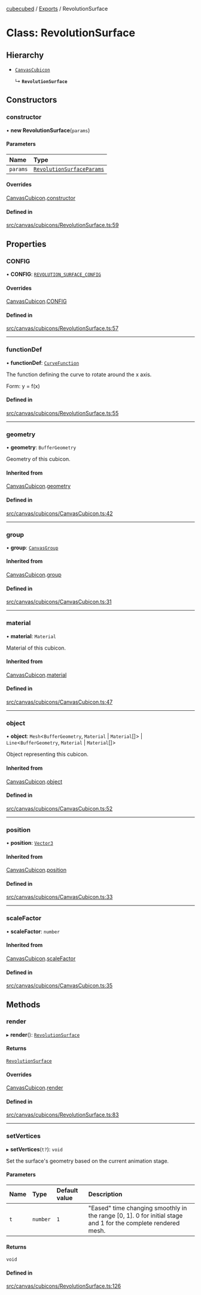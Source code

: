 [cubecubed](/reference/README.md) / [Exports](/reference/modules.md) / RevolutionSurface

# Class: RevolutionSurface

## Hierarchy

- [`CanvasCubicon`](/reference/classes/CanvasCubicon.md)

  ↳ **`RevolutionSurface`**

## Constructors

### constructor

• **new RevolutionSurface**(`params`)

#### Parameters

| Name | Type |
| :------ | :------ |
| `params` | [`RevolutionSurfaceParams`](/reference/interfaces/RevolutionSurfaceParams.md) |

#### Overrides

[CanvasCubicon](/reference/classes/CanvasCubicon.md).[constructor](/reference/classes/CanvasCubicon.md#constructor)

#### Defined in

[src/canvas/cubicons/RevolutionSurface.ts:59](https://github.com/imaphatduc/cubecubed/blob/ffe94b1/src/canvas/cubicons/RevolutionSurface.ts#L59)

## Properties

### CONFIG

• **CONFIG**: [`REVOLUTION_SURFACE_CONFIG`](/reference/interfaces/REVOLUTION_SURFACE_CONFIG.md)

#### Overrides

[CanvasCubicon](/reference/classes/CanvasCubicon.md).[CONFIG](/reference/classes/CanvasCubicon.md#config)

#### Defined in

[src/canvas/cubicons/RevolutionSurface.ts:57](https://github.com/imaphatduc/cubecubed/blob/ffe94b1/src/canvas/cubicons/RevolutionSurface.ts#L57)

___

### functionDef

• **functionDef**: [`CurveFunction`](/reference/types/CurveFunction.md)

The function defining the curve to rotate around the x axis.

Form: y = f(x)

#### Defined in

[src/canvas/cubicons/RevolutionSurface.ts:55](https://github.com/imaphatduc/cubecubed/blob/ffe94b1/src/canvas/cubicons/RevolutionSurface.ts#L55)

___

### geometry

• **geometry**: `BufferGeometry`

Geometry of this cubicon.

#### Inherited from

[CanvasCubicon](/reference/classes/CanvasCubicon.md).[geometry](/reference/classes/CanvasCubicon.md#geometry)

#### Defined in

[src/canvas/cubicons/CanvasCubicon.ts:42](https://github.com/imaphatduc/cubecubed/blob/ffe94b1/src/canvas/cubicons/CanvasCubicon.ts#L42)

___

### group

• **group**: [`CanvasGroup`](/reference/classes/CanvasGroup.md)

#### Inherited from

[CanvasCubicon](/reference/classes/CanvasCubicon.md).[group](/reference/classes/CanvasCubicon.md#group)

#### Defined in

[src/canvas/cubicons/CanvasCubicon.ts:31](https://github.com/imaphatduc/cubecubed/blob/ffe94b1/src/canvas/cubicons/CanvasCubicon.ts#L31)

___

### material

• **material**: `Material`

Material of this cubicon.

#### Inherited from

[CanvasCubicon](/reference/classes/CanvasCubicon.md).[material](/reference/classes/CanvasCubicon.md#material)

#### Defined in

[src/canvas/cubicons/CanvasCubicon.ts:47](https://github.com/imaphatduc/cubecubed/blob/ffe94b1/src/canvas/cubicons/CanvasCubicon.ts#L47)

___

### object

• **object**: `Mesh`<`BufferGeometry`, `Material` \| `Material`[]\> \| `Line`<`BufferGeometry`, `Material` \| `Material`[]\>

Object representing this cubicon.

#### Inherited from

[CanvasCubicon](/reference/classes/CanvasCubicon.md).[object](/reference/classes/CanvasCubicon.md#object)

#### Defined in

[src/canvas/cubicons/CanvasCubicon.ts:52](https://github.com/imaphatduc/cubecubed/blob/ffe94b1/src/canvas/cubicons/CanvasCubicon.ts#L52)

___

### position

• **position**: [`Vector3`](/reference/classes/Vector3.md)

#### Inherited from

[CanvasCubicon](/reference/classes/CanvasCubicon.md).[position](/reference/classes/CanvasCubicon.md#position)

#### Defined in

[src/canvas/cubicons/CanvasCubicon.ts:33](https://github.com/imaphatduc/cubecubed/blob/ffe94b1/src/canvas/cubicons/CanvasCubicon.ts#L33)

___

### scaleFactor

• **scaleFactor**: `number`

#### Inherited from

[CanvasCubicon](/reference/classes/CanvasCubicon.md).[scaleFactor](/reference/classes/CanvasCubicon.md#scalefactor)

#### Defined in

[src/canvas/cubicons/CanvasCubicon.ts:35](https://github.com/imaphatduc/cubecubed/blob/ffe94b1/src/canvas/cubicons/CanvasCubicon.ts#L35)

## Methods

### render

▸ **render**(): [`RevolutionSurface`](/reference/classes/RevolutionSurface.md)

#### Returns

[`RevolutionSurface`](/reference/classes/RevolutionSurface.md)

#### Overrides

[CanvasCubicon](/reference/classes/CanvasCubicon.md).[render](/reference/classes/CanvasCubicon.md#render)

#### Defined in

[src/canvas/cubicons/RevolutionSurface.ts:83](https://github.com/imaphatduc/cubecubed/blob/ffe94b1/src/canvas/cubicons/RevolutionSurface.ts#L83)

___

### setVertices

▸ **setVertices**(`t?`): `void`

Set the surface's geometry based on the current animation stage.

#### Parameters

| Name | Type | Default value | Description |
| :------ | :------ | :------ | :------ |
| `t` | `number` | `1` | "Eased" time changing smoothly in the range [0, 1]. 0 for initial stage and 1 for the complete rendered mesh. |

#### Returns

`void`

#### Defined in

[src/canvas/cubicons/RevolutionSurface.ts:126](https://github.com/imaphatduc/cubecubed/blob/ffe94b1/src/canvas/cubicons/RevolutionSurface.ts#L126)
